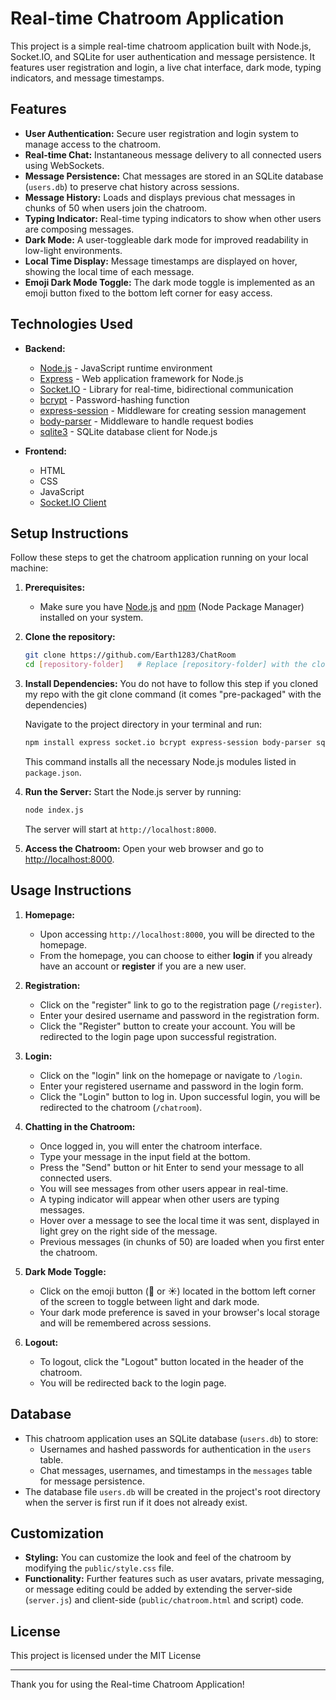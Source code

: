# Real-time Chatroom Application

This project is a simple real-time chatroom application built with Node.js, Socket.IO, and SQLite for user authentication and message persistence. It features user registration and login, a live chat interface, dark mode, typing indicators, and message timestamps.

## Features

*   **User Authentication:** Secure user registration and login system to manage access to the chatroom.
*   **Real-time Chat:**  Instantaneous message delivery to all connected users using WebSockets.
*   **Message Persistence:** Chat messages are stored in an SQLite database (`users.db`) to preserve chat history across sessions.
*   **Message History:**  Loads and displays previous chat messages in chunks of 50 when users join the chatroom.
*   **Typing Indicator:**  Real-time typing indicators to show when other users are composing messages.
*   **Dark Mode:**  A user-toggleable dark mode for improved readability in low-light environments.
*   **Local Time Display:** Message timestamps are displayed on hover, showing the local time of each message.
*   **Emoji Dark Mode Toggle:**  The dark mode toggle is implemented as an emoji button fixed to the bottom left corner for easy access.

## Technologies Used

*   **Backend:**
    *   [Node.js](https://nodejs.org/) - JavaScript runtime environment
    *   [Express](https://expressjs.com/) - Web application framework for Node.js
    *   [Socket.IO](https://socket.io/) - Library for real-time, bidirectional communication
    *   [bcrypt](https://www.npmjs.com/package/bcrypt) - Password-hashing function
    *   [express-session](https://www.npmjs.com/package/express-session) - Middleware for creating session management
    *   [body-parser](https://www.npmjs.com/package/body-parser) - Middleware to handle request bodies
    *   [sqlite3](https://www.npmjs.com/package/sqlite3) - SQLite database client for Node.js

*   **Frontend:**
    *   HTML
    *   CSS
    *   JavaScript
    *   [Socket.IO Client](https://www.npmjs.com/package/socket.io-client)

## Setup Instructions

Follow these steps to get the chatroom application running on your local machine:

1.  **Prerequisites:**
    *   Make sure you have [Node.js](https://nodejs.org/) and [npm](https://www.npmjs.com/) (Node Package Manager) installed on your system.

2.  **Clone the repository:**
    ```bash
    git clone https://github.com/Earth1283/ChatRoom 
    cd [repository-folder]   # Replace [repository-folder] with the cloned repository folder name
    ```

3.  **Install Dependencies:**
    You do not have to follow this step if you cloned my repo with the git clone command (it comes "pre-packaged" with the dependencies)
    
    Navigate to the project directory in your terminal and run:
    ```bash
    npm install express socket.io bcrypt express-session body-parser sqlite3
    ```
    This command installs all the necessary Node.js modules listed in `package.json`.

5.  **Run the Server:**
    Start the Node.js server by running:
    ```bash
    node index.js
    ```
    The server will start at `http://localhost:8000`.

6.  **Access the Chatroom:**
    Open your web browser and go to [http://localhost:8000](http://localhost:8000).

## Usage Instructions

1.  **Homepage:**
    *   Upon accessing `http://localhost:8000`, you will be directed to the homepage.
    *   From the homepage, you can choose to either **login** if you already have an account or **register** if you are a new user.

2.  **Registration:**
    *   Click on the "register" link to go to the registration page (`/register`).
    *   Enter your desired username and password in the registration form.
    *   Click the "Register" button to create your account. You will be redirected to the login page upon successful registration.

3.  **Login:**
    *   Click on the "login" link on the homepage or navigate to `/login`.
    *   Enter your registered username and password in the login form.
    *   Click the "Login" button to log in. Upon successful login, you will be redirected to the chatroom (`/chatroom`).

4.  **Chatting in the Chatroom:**
    *   Once logged in, you will enter the chatroom interface.
    *   Type your message in the input field at the bottom.
    *   Press the "Send" button or hit Enter to send your message to all connected users.
    *   You will see messages from other users appear in real-time.
    *   A typing indicator will appear when other users are typing messages.
    *   Hover over a message to see the local time it was sent, displayed in light grey on the right side of the message.
    *   Previous messages (in chunks of 50) are loaded when you first enter the chatroom.

5.  **Dark Mode Toggle:**
    *   Click on the emoji button (🌙 or ☀️) located in the bottom left corner of the screen to toggle between light and dark mode.
    *   Your dark mode preference is saved in your browser's local storage and will be remembered across sessions.

6.  **Logout:**
    *   To logout, click the "Logout" button located in the header of the chatroom.
    *   You will be redirected back to the login page.

## Database

*   This chatroom application uses an SQLite database (`users.db`) to store:
    *   Usernames and hashed passwords for authentication in the `users` table.
    *   Chat messages, usernames, and timestamps in the `messages` table for message persistence.
*   The database file `users.db` will be created in the project's root directory when the server is first run if it does not already exist.

## Customization

*   **Styling:** You can customize the look and feel of the chatroom by modifying the `public/style.css` file.
*   **Functionality:**  Further features such as user avatars, private messaging, or message editing could be added by extending the server-side (`server.js`) and client-side (`public/chatroom.html` and script) code.

## License

This project is licensed under the MIT License

---

Thank you for using the Real-time Chatroom Application!
